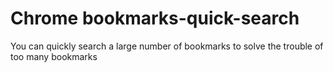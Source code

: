 # Chrome bookmarks-quick-search


You can quickly search a large number of bookmarks to solve the trouble of too many bookmarks
